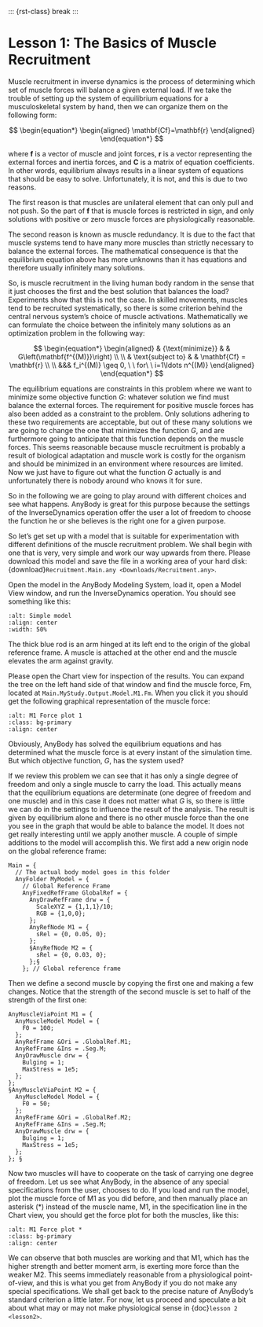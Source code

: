 ::: {rst-class} break
:::

# Lesson 1: The Basics of Muscle Recruitment

Muscle recruitment in inverse dynamics is the process of determining
which set of muscle forces will balance a given external load. If we
take the trouble of setting up the system of equilibrium equations for a
musculoskeletal system by hand, then we can organize them on the
following form:

$$
\begin{equation*}
\begin{aligned}
\mathbf{Cf}=\mathbf{r}
\end{aligned}
\end{equation*}
$$

where **f** is a vector of muscle and joint forces, **r** is a vector
representing the external forces and inertia forces, and **C** is a
matrix of equation coefficients. In other words, equilibrium always
results in a linear system of equations that should be easy to solve.
Unfortunately, it is not, and this is due to two reasons.

The first reason is that muscles are unilateral element that can only
pull and not push. So the part of **f** that is muscle forces is
restricted in sign, and only solutions with positive or zero muscle
forces are physiologically reasonable.

The second reason is known as muscle redundancy. It is due to the fact
that muscle systems tend to have many more muscles than strictly
necessary to balance the external forces. The mathematical consequence
is that the equilibrium equation above has more unknowns than it has
equations and therefore usually infinitely many solutions.

So, is muscle recruitment in the living human body random in the sense
that it just chooses the first and the best solution that balances the
load? Experiments show that this is not the case. In skilled movements,
muscles tend to be recruited systematically, so there is some criterion
behind the central nervous system’s choice of muscle activations.
Mathematically we can formulate the choice between the infinitely many
solutions as an optimization problem in the following way:

$$
\begin{equation*}
\begin{aligned}
& {\text{minimize}}
& & G\left(\mathbf{f^{(M)}}\right) \\
\\
& \text{subject to}
& & \mathbf{Cf} = \mathbf{r} \\
\\
&&& f_i^{(M)} \geq 0, \ \ for\ \ i=1\ldots n^{(M)}
\end{aligned}
\end{equation*}
$$

The equilibrium equations are constraints in this problem where we want to
minimize some objective  function *G*: whatever solution we find must balance the
external forces. The requirement for positive muscle forces has also been added
as a constraint to the problem. Only solutions adhering to these two
requirements are acceptable, but out of these many solutions we are going to
change the one that minimizes the function *G*, and are furthermore going to
anticipate that this function depends on the muscle forces. This seems
reasonable because muscle recruitment is probably a result of biological
adaptation and muscle work is costly for the organism and should be minimized in
an environment where resources are limited. Now we just have to figure out what
the function *G* actually is and unfortunately there is nobody around who knows
it for sure.

So in the following we are going to play around with different choices
and see what happens. AnyBody is great for this purpose because the
settings of the InverseDynamics operation offer the user a lot of
freedom to choose the function he or she believes is the right one for a
given purpose.

So let’s get set up with a model that is suitable for experimentation
with different definitions of the muscle recruitment problem. We shall
begin with one that is very, very simple and work our way upwards from
there. Please download this model and save the file in a
working area of your hard disk:
{download}`Recruitment.Main.any <Downloads/Recruitment.any>`.

Open the model in the AnyBody Modeling System, load it, open a Model View
window, and run the InverseDynamics operation. You should see something like
this:

```{image} _static/lesson1/image3.png
:alt: Simple model
:align: center
:width: 50%
```

The thick blue rod is an arm hinged at its left end to the origin of the
global reference frame. A muscle is attached at the other end and the
muscle elevates the arm against gravity.

Please open the Chart view for inspection of the results. You can expand the
tree on the left hand side of that window and find the muscle force, Fm, located
at `Main.MyStudy.Output.Model.M1.Fm`. When you click it you should get the
following graphical representation of the muscle force:

```{image} _static/lesson1/image4.png
:alt: M1 Force plot 1
:class: bg-primary
:align: center
```

Obviously, AnyBody has solved the equilibrium equations and has
determined what the muscle force is at every instant of the simulation
time. But which objective function, $G$, has the system used?

If we review this problem we can see that it has only a single degree of
freedom and only a single muscle to carry the load. This actually means
that the equilibrium equations are determinate (one degree of freedom
and one muscle) and in this case it does not matter what $G$ is, so there
is little we can do in the settings to influence the result of the
analysis. The result is given by equilibrium alone and there is no other
muscle force than the one you see in the graph that would be able to
balance the model. It does not get really interesting until we apply
another muscle. A couple of simple additions to the model will
accomplish this. We first add a new origin node on the global reference
frame:

```AnyScriptDoc
Main = {
  // The actual body model goes in this folder
  AnyFolder MyModel = {
    // Global Reference Frame
    AnyFixedRefFrame GlobalRef = {
      AnyDrawRefFrame drw = {
        ScaleXYZ = {1,1,1}/10;
        RGB = {1,0,0};
      };
      AnyRefNode M1 = {
        sRel = {0, 0.05, 0};
      };
      §AnyRefNode M2 = {
        sRel = {0, 0.03, 0};
      };§
    }; // Global reference frame
```

Then we define a second muscle by copying the first one and making a few
changes. Notice that the strength of the second muscle is set to half of
the strength of the first one:

```AnyScriptDoc
AnyMuscleViaPoint M1 = {
  AnyMuscleModel Model = {
    F0 = 100;
  };
  AnyRefFrame &Ori = .GlobalRef.M1;
  AnyRefFrame &Ins = .Seg.M;
  AnyDrawMuscle drw = {
    Bulging = 1;
    MaxStress = 1e5;
  };
};
§AnyMuscleViaPoint M2 = {
  AnyMuscleModel Model = {
    F0 = 50;
  };
  AnyRefFrame &Ori = .GlobalRef.M2;
  AnyRefFrame &Ins = .Seg.M;
  AnyDrawMuscle drw = {
    Bulging = 1;
    MaxStress = 1e5;
  };
}; §
```

Now two muscles will have to cooperate on the task of carrying one degree of
freedom. Let us see what AnyBody, in the absence of any special specifications
from the user, chooses to do. If you load and run the model, plot the muscle
force of M1 as you did before, and then manually place an asterisk (*) instead
of the muscle name, M1, in the specification line in the Chart view, you should
get the force plot for both the muscles, like this:

```{image} _static/lesson1/image5.png
:alt: M1 Force plot *
:class: bg-primary
:align: center
```

We can observe that both muscles are working and that M1, which has the
higher strength and better moment arm, is exerting more force than the
weaker M2. This seems immediately reasonable from a physiological
point-of-view, and this is what you get from AnyBody if you do not make
any special specifications. We shall get back to the precise nature of
AnyBody’s standard criterion a little later. For now, let us proceed and
speculate a bit about what may or may not make physiological sense in {doc}`lesson 2 <lesson2>`.

